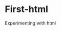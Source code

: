 # First-html
Experimenting with html
<!DOCTYPE html>
<html>
 <head>
  <title>Number 1</table>
 </head>
 <body>
   <h1 style: color = "gray">This Is My First Webpage!</h1>
   <h2>I know it's very simple, but I need to start somewhere</h2>
   <div>
    <table>
     <tr>
      <td><img src="http://www2.shutterstock.com/webstack/img/lohp/carousel/Photos/shutterstock_126829271.jpg"/>
      </td>
     </tr>
    </table>
   </div>
 </body>
</html>
